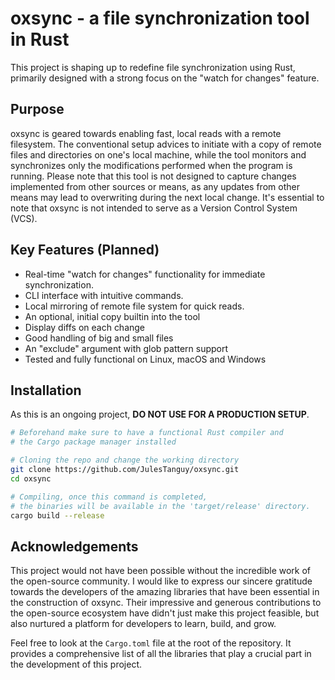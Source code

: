 # oxsync - a file synchronization tool in Rust

This project is shaping up to redefine file synchronization using Rust, primarily designed with a strong focus on the "watch for changes" feature.

## Purpose

oxsync is geared towards enabling fast, local reads with a remote filesystem. The conventional setup advices to initiate with a copy of remote files and directories on one's local machine, while the tool monitors and synchronizes only the modifications performed when the program is running. Please note that this tool is not designed to capture changes implemented from other sources or means, as any updates from other means may lead to overwriting during the next local change. It's essential to note that oxsync is not intended to serve as a Version Control System (VCS).

## Key Features (Planned)

- Real-time "watch for changes" functionality for immediate synchronization.
- CLI interface with intuitive commands.
- Local mirroring of remote file system for quick reads.
- An optional, initial copy builtin into the tool
- Display diffs on each change
- Good handling of big and small files
- An "exclude" argument with glob pattern support
- Tested and fully functional on Linux, macOS and Windows

## Installation

As this is an ongoing project, **DO NOT USE FOR A PRODUCTION SETUP**.

```sh
# Beforehand make sure to have a functional Rust compiler and 
# the Cargo package manager installed

# Cloning the repo and change the working directory
git clone https://github.com/JulesTanguy/oxsync.git
cd oxsync

# Compiling, once this command is completed, 
# the binaries will be available in the 'target/release' directory.
cargo build --release
```

## Acknowledgements

This project would not have been possible without the incredible work of the open-source community. I would like to express our sincere gratitude towards the developers of the amazing libraries that have been essential in the construction of oxsync. Their impressive and generous contributions to the open-source ecosystem have didn't just make this project feasible, but also nurtured a platform for developers to learn, build, and grow.

Feel free to look at the `Cargo.toml` file at the root of the repository. It provides a comprehensive list of all the libraries that play a crucial part in the development of this project.
